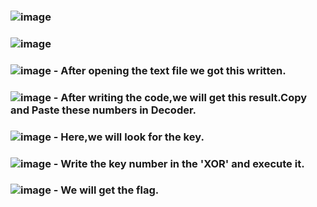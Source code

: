### ![image](https://github.com/user-attachments/assets/167c0b99-8a21-4bd3-a596-4bf1a611ea40)
### ![image](https://github.com/user-attachments/assets/6015dd91-a042-4c6b-bf14-6ea3a7f73e22)
### ![image](https://github.com/user-attachments/assets/beba5b01-77f0-4597-8b0d-f8a2bd7815bb) - After opening the text file we got this written.
### ![image](https://github.com/user-attachments/assets/0f644fe4-0bef-4ad5-ac61-e2e404cfe4f1) - After writing the code,we will get this result.Copy and Paste these numbers in Decoder.
### ![image](https://github.com/user-attachments/assets/c09ee4a1-f4d9-42ba-bbb5-2e3e8521f810) - Here,we will look for the key.
### ![image](https://github.com/user-attachments/assets/77269c03-db34-44f3-81db-e8fe205999d6) - Write the key number in the 'XOR' and execute it.
### ![image](https://github.com/user-attachments/assets/6876e808-3635-4149-8041-3626ff28e306) - We will get the flag.

